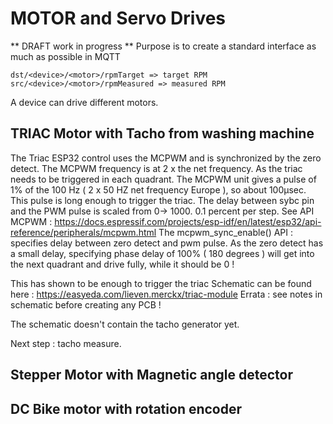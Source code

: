 # MOTOR and Servo Drives 
** DRAFT work in progress **
Purpose is to create a standard interface as much as possible in MQTT 
```
dst/<device>/<motor>/rpmTarget => target RPM
src/<device>/<motor>/rpmMeasured => measured RPM
```
A device can drive different motors. 
## TRIAC Motor with Tacho from washing machine
The Triac ESP32 control uses the MCPWM and is synchronized by the zero detect.
The MCPWM frequency is at 2 x the net frequency. As the triac needs to be triggered in each quadrant.
The MCPWM unit gives a pulse of 1% of the 100 Hz ( 2 x 50 HZ net frequency Europe ), so about 100µsec. This pulse is long enough to trigger the triac. 
The delay between sybc pin and the PWM pulse is scaled from 0-> 1000. 0.1 percent per step.
See API MCPWM : https://docs.espressif.com/projects/esp-idf/en/latest/esp32/api-reference/peripherals/mcpwm.html
The mcpwm_sync_enable() API : specifies delay between zero detect and pwm pulse.
As the zero detect has a small delay, specifying phase delay of 100% ( 180 degrees ) will get into the next quadrant and drive fully, while it should be 0 !


This has shown to be enough to trigger the triac
Schematic can be found here : https://easyeda.com/lieven.merckx/triac-module
Errata : see notes in schematic before creating any PCB !

The schematic doesn't contain the tacho generator yet. 

Next step : tacho measure. 

## Stepper Motor with Magnetic angle detector
## DC Bike motor with rotation encoder